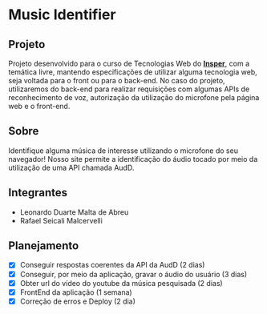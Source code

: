 # Music Identifier
## Projeto
Projeto desenvolvido para o curso de Tecnologias Web do <a href="https://www.insper.edu.br/en/"><b>Insper</b></a>, com a temática livre, mantendo especificações de utilizar alguma tecnologia web, seja voltada para o front ou para o back-end. No caso do projeto, utilizaremos do back-end para realizar requisições com algumas APIs de reconhecimento de voz, autorização da utilização do microfone pela página web e o front-end.

## Sobre
Identifique alguma música de interesse utilizando o microfone do seu navegador! Nosso site permite a identificação do áudio tocado por meio da utilização de uma API chamada AudD.

## Integrantes
* Leonardo Duarte Malta de Abreu
* Rafael Seicali Malcervelli

## Planejamento 
- [x] Conseguir respostas coerentes da API da AudD (2 dias)
- [x] Conseguir, por meio da aplicação, gravar o áudio do usuário (3 dias)
- [x] Obter url do vídeo do youtube da música pesquisada (2 dias)
- [X] FrontEnd da aplicação (1 semana)
- [X] Correção de erros e Deploy (2 dia)
